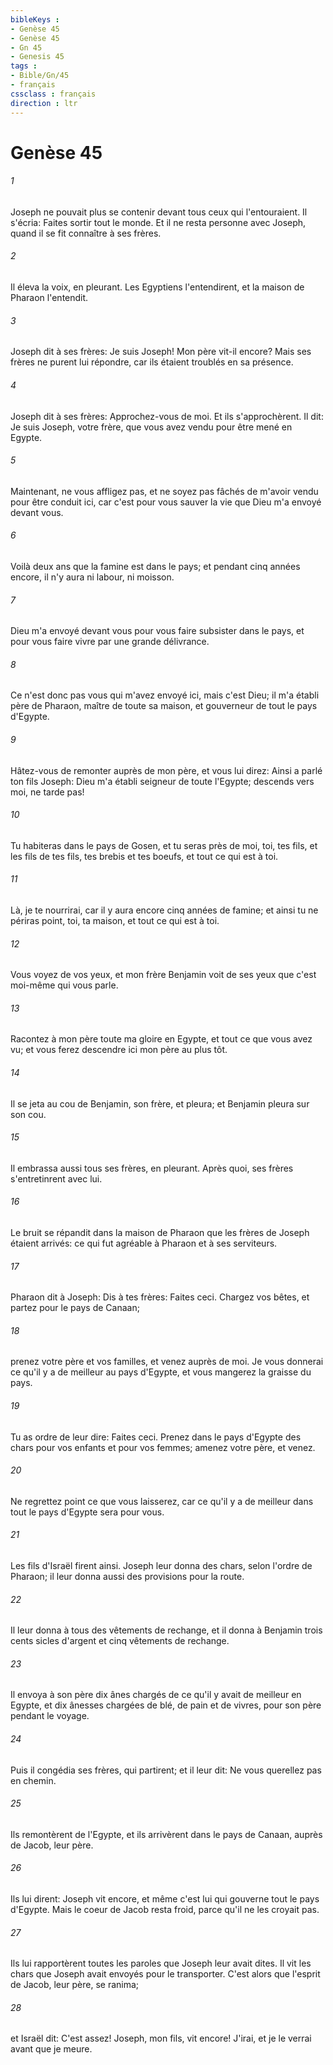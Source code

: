 ```yaml
---
bibleKeys : 
- Genèse 45
- Genèse 45
- Gn 45
- Genesis 45
tags : 
- Bible/Gn/45
- français
cssclass : français
direction : ltr
---
```


# Genèse 45

###### 1
Joseph ne pouvait plus se contenir devant tous ceux qui l'entouraient. Il s'écria: Faites sortir tout le monde. Et il ne resta personne avec Joseph, quand il se fit connaître à ses frères.
###### 2
Il éleva la voix, en pleurant. Les Egyptiens l'entendirent, et la maison de Pharaon l'entendit.
###### 3
Joseph dit à ses frères: Je suis Joseph! Mon père vit-il encore? Mais ses frères ne purent lui répondre, car ils étaient troublés en sa présence.
###### 4
Joseph dit à ses frères: Approchez-vous de moi. Et ils s'approchèrent. Il dit: Je suis Joseph, votre frère, que vous avez vendu pour être mené en Egypte.
###### 5
Maintenant, ne vous affligez pas, et ne soyez pas fâchés de m'avoir vendu pour être conduit ici, car c'est pour vous sauver la vie que Dieu m'a envoyé devant vous.
###### 6
Voilà deux ans que la famine est dans le pays; et pendant cinq années encore, il n'y aura ni labour, ni moisson.
###### 7
Dieu m'a envoyé devant vous pour vous faire subsister dans le pays, et pour vous faire vivre par une grande délivrance.
###### 8
Ce n'est donc pas vous qui m'avez envoyé ici, mais c'est Dieu; il m'a établi père de Pharaon, maître de toute sa maison, et gouverneur de tout le pays d'Egypte.
###### 9
Hâtez-vous de remonter auprès de mon père, et vous lui direz: Ainsi a parlé ton fils Joseph: Dieu m'a établi seigneur de toute l'Egypte; descends vers moi, ne tarde pas!
###### 10
Tu habiteras dans le pays de Gosen, et tu seras près de moi, toi, tes fils, et les fils de tes fils, tes brebis et tes boeufs, et tout ce qui est à toi.
###### 11
Là, je te nourrirai, car il y aura encore cinq années de famine; et ainsi tu ne périras point, toi, ta maison, et tout ce qui est à toi.
###### 12
Vous voyez de vos yeux, et mon frère Benjamin voit de ses yeux que c'est moi-même qui vous parle.
###### 13
Racontez à mon père toute ma gloire en Egypte, et tout ce que vous avez vu; et vous ferez descendre ici mon père au plus tôt.
###### 14
Il se jeta au cou de Benjamin, son frère, et pleura; et Benjamin pleura sur son cou.
###### 15
Il embrassa aussi tous ses frères, en pleurant. Après quoi, ses frères s'entretinrent avec lui.
###### 16
Le bruit se répandit dans la maison de Pharaon que les frères de Joseph étaient arrivés: ce qui fut agréable à Pharaon et à ses serviteurs.
###### 17
Pharaon dit à Joseph: Dis à tes frères: Faites ceci. Chargez vos bêtes, et partez pour le pays de Canaan;
###### 18
prenez votre père et vos familles, et venez auprès de moi. Je vous donnerai ce qu'il y a de meilleur au pays d'Egypte, et vous mangerez la graisse du pays.
###### 19
Tu as ordre de leur dire: Faites ceci. Prenez dans le pays d'Egypte des chars pour vos enfants et pour vos femmes; amenez votre père, et venez.
###### 20
Ne regrettez point ce que vous laisserez, car ce qu'il y a de meilleur dans tout le pays d'Egypte sera pour vous.
###### 21
Les fils d'Israël firent ainsi. Joseph leur donna des chars, selon l'ordre de Pharaon; il leur donna aussi des provisions pour la route.
###### 22
Il leur donna à tous des vêtements de rechange, et il donna à Benjamin trois cents sicles d'argent et cinq vêtements de rechange.
###### 23
Il envoya à son père dix ânes chargés de ce qu'il y avait de meilleur en Egypte, et dix ânesses chargées de blé, de pain et de vivres, pour son père pendant le voyage.
###### 24
Puis il congédia ses frères, qui partirent; et il leur dit: Ne vous querellez pas en chemin.
###### 25
Ils remontèrent de l'Egypte, et ils arrivèrent dans le pays de Canaan, auprès de Jacob, leur père.
###### 26
Ils lui dirent: Joseph vit encore, et même c'est lui qui gouverne tout le pays d'Egypte. Mais le coeur de Jacob resta froid, parce qu'il ne les croyait pas.
###### 27
Ils lui rapportèrent toutes les paroles que Joseph leur avait dites. Il vit les chars que Joseph avait envoyés pour le transporter. C'est alors que l'esprit de Jacob, leur père, se ranima;
###### 28
et Israël dit: C'est assez! Joseph, mon fils, vit encore! J'irai, et je le verrai avant que je meure.
